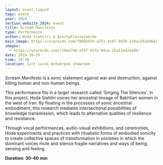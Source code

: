 ```yaml
---
layout: event.liquid
tags: event
year: 2024
section_website_2024: event
title: Scream Manifesto
type: Performance
author: Hoda Siahtiri & Azertyklavierwerke
main_image: https://ucarecdn.com/f8605076-a251-4c87-9d29-129ac24ad464/
images:
  - https://ucarecdn.com/c29ee746-afbf-45fe-94ce-25a11e42ae8b/
date: 2024-10-25
time: 19:30
location: Sint Lucas Antwerpen showroom
---
```

Scream Manifesto is a sonic statement against war and destruction, against killing human and non-human beings.

This performance fits in a larger research called 'Singing The Silences'. In this project, Hoda Siahtiri voices her ancestral lineage of Bakhtiari women in the west of Iran. By floating in the processes of sonic ancestral embodiment, this research mediates intersectional possibilities of knowledge transmission, which leads to alternative qualities of resilience and resistance.  

Through vocal performances, audio-visual exhibitions, and ceremonies, Hoda experiments and practices with ritualistic forms of embodied sonicity to create collective spaces of transformation in societies in which the dominant voices mute and silence fragile narratives and ways of being, sensing and feeling.

**Duration: 30-40 min**
